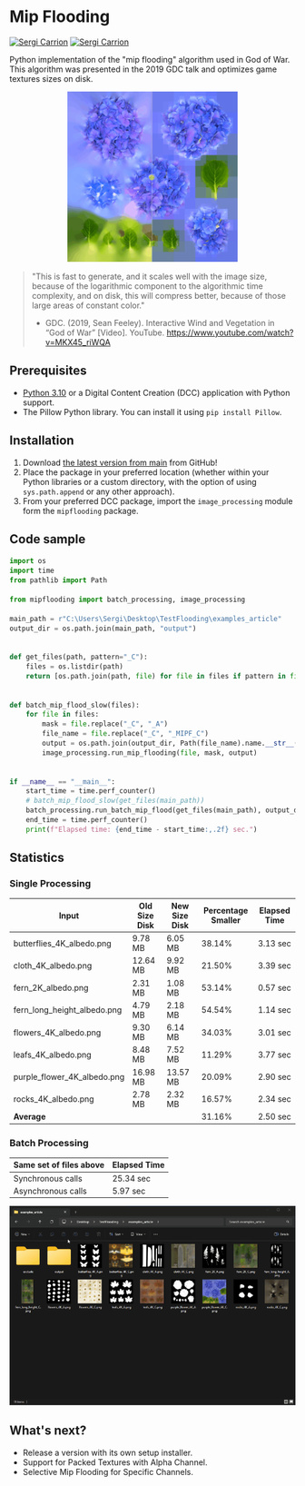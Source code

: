 # Mip Flooding

[![Sergi Carrion](https://img.shields.io/badge/secarri-open%20source-blueviolet.svg)](https://es.linkedin.com/in/secarri)
[![Sergi Carrion](https://img.shields.io/badge/read-article-blue.svg)](https://www.artstation.com/blogs/se_carri/XOBq/the-god-of-war-texture-optimization-algorithm-mip-flooding)

Python implementation of the "mip flooding" algorithm used in God of War. This algorithm was presented in the 2019 GDC talk and optimizes game textures sizes on disk.

<p align="center">

  <img src="examples/mip_flood_example.gif" width="300" height="300" alt="Texture before and after the mip flooding">

</p>

> "This is fast to generate, and it scales well with the image size, because of the logarithmic component to the algorithmic time complexity, and  on disk, this will compress better, because of those large areas of constant color."
> - GDC. (2019, Sean Feeley). Interactive Wind and Vegetation in “God of War” [Video]. YouTube. https://www.youtube.com/watch?v=MKX45_riWQA

## Prerequisites

-   [Python 3.10](https://www.python.org/downloads/release/python-3100/) or a Digital Content Creation (DCC) application with Python support.
-   The Pillow Python library. You can install it using `pip install Pillow`.

## Installation

1. Download [the latest version from main]((https://github.com/secarri/mip_flooding)) from GitHub!
2. Place the package in your preferred location (whether within your Python libraries or a custom directory, with the option of using `sys.path.append` or any other approach).
3. From your preferred DCC package, import the `image_processing` module form the `mipflooding` package.

## Code sample

```python
import os
import time
from pathlib import Path

from mipflooding import batch_processing, image_processing

main_path = r"C:\Users\Sergi\Desktop\TestFlooding\examples_article"
output_dir = os.path.join(main_path, "output")


def get_files(path, pattern="_C"):
    files = os.listdir(path)
    return [os.path.join(path, file) for file in files if pattern in file]


def batch_mip_flood_slow(files):
    for file in files:
        mask = file.replace("_C", "_A")
        file_name = file.replace("_C", "_MIPF_C")
        output = os.path.join(output_dir, Path(file_name).name.__str__())
        image_processing.run_mip_flooding(file, mask, output)


if __name__ == "__main__":
    start_time = time.perf_counter()
    # batch_mip_flood_slow(get_files(main_path))
    batch_processing.run_batch_mip_flood(get_files(main_path), output_dir)
    end_time = time.perf_counter()
    print(f"Elapsed time: {end_time - start_time:,.2f} sec.")

```
## Statistics

### Single Processing
| Input                       | Old Size Disk | New Size Disk | Percentage Smaller | Elapsed Time |
|-----------------------------|---------------|---------------|--------------------|--------------|
| butterflies_4K_albedo.png   | 9.78 MB       | 6.05 MB       | 38.14%             | 3.13 sec     |
| cloth_4K_albedo.png         | 12.64 MB      | 9.92 MB       | 21.50%             | 3.39 sec     |
| fern_2K_albedo.png          | 2.31 MB       | 1.08 MB       | 53.14%             | 0.57 sec     |
| fern_long_height_albedo.png | 4.79 MB       | 2.18 MB       | 54.54%             | 1.14 sec     |
| flowers_4K_albedo.png       | 9.30 MB       | 6.14 MB       | 34.03%             | 3.01 sec     |
| leafs_4K_albedo.png         | 8.48 MB       | 7.52 MB       | 11.29%             | 3.77 sec     |
| purple_flower_4K_albedo.png | 16.98 MB      | 13.57 MB      | 20.09%             | 2.90 sec     |
| rocks_4K_albedo.png         | 2.78 MB       | 2.32 MB       | 16.57%             | 2.34 sec     |
| **Average**                 |               |               | 31.16%             | 2.50 sec     |

### Batch Processing

| Same set of files above | Elapsed Time |
|-------------------------|--------------|
| Synchronous calls       | 25.34 sec    |
| Asynchronous calls      | 5.97 sec     |

<p align="center">

  <img src="examples/batch_example.gif" width="700" alt="Texture before and after the mip flooding">

</p>

## What's next?

* Release a version with its own setup installer. 
* Support for Packed Textures with Alpha Channel.
* Selective Mip Flooding for Specific Channels.
